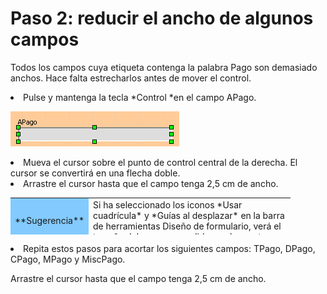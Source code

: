 
# Paso 2: reducir el ancho de algunos campos

Todos los campos cuya etiqueta contenga la palabra Pago son demasiado anchos. Hace falta estrecharlos antes de mover el control.

<li>
Pulse y mantenga la tecla *Control *en el campo APago.
</li>

![](https://raw.githubusercontent.com/catedu/libreOffice-la-suite-ofimatica-libre/master/img/Figura21.png)
<li>
Mueva el cursor sobre el punto de control central de la derecha. El cursor se convertirá en una flecha doble.
</li>
<li>
Arrastre el cursor hasta que el campo tenga 2,5 cm de ancho.
<table cellpadding="6" cellspacing="0" style="width: 448px; height: 59px;"><colgroup><col width="40*" /> <col width="216*" /> </colgroup>
<tbody>
<tr>
<td width="15%" bgcolor="#83caff">
**Sugerencia**
</td>
<td width="85%" valign="top">
Si ha seleccionado los iconos *Usar cuadrícula* y *Guías al desplazar* en la barra de herramientas Diseño de formulario, verá el tamaño del campo a medida que lo acorte.
</td>
</tr>
</tbody>
</table>
</li>
<li>
Repita estos pasos para acortar los siguientes campos: TPago, DPago, CPago, MPago y MiscPago.
</li>

Arrastre el cursor hasta que el campo tenga 2,5 cm de ancho.

